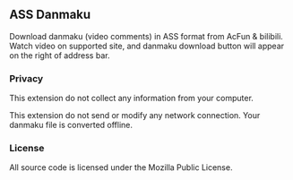 ## ASS Danmaku

Download danmaku (video comments) in ASS format from AcFun & bilibili. Watch video on supported site, and danmaku download button will appear on the right of address bar.

### Privacy

This extension do not collect any information from your computer.

This extension do not send or modify any network connection. Your danmaku file is converted offline.

### License

All source code is licensed under the Mozilla Public License.
